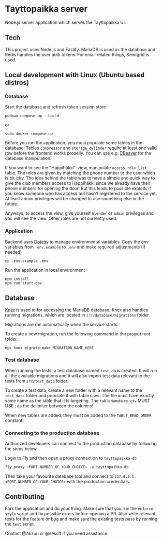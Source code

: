 # Tayttopaikka server

Node.js server application which serves the Tayttopaikka UI.

## Tech

This project uses Node.js and Fastify. MariaDB is used as the database and Redis handles the user auth tokens. For email related things, Sendgrid is used.

## Local development with Linux (Ubuntu based distros)

### Database

Start the database and refresh token session store

```
podman-compose up --build
```

or

```
sudo docker-compose up
```

Before you run the application, you must populate some tables in the database.
Tables `compressor` and `storage_cylinder` require at least one valid row before
the frontend works propelly. You can use e.g. [DBeaver](https://dbeaver.io/)
for the database manipulation.

If you want to see the "Happihäkki"-view, manipulate `access_role_list` table.
The roles are given by matching the phone number to the user which is bit icky.
The idea behind the table was to have a simple and quick way to give
the club members access to Happihäkki since we already have their phone numbers
for opening the door. But this leads to possible exploits if you know someone
who has access but hasn't registered to the service yet.
At least admin privileges will be changed to use something else in the future.

Anyways, to access the view, give yourself `blender` or `admin` privileges and you will see the view. Other roles are not currently used.

### Application

Backend uses [Dotenv](https://github.com/motdotla/dotenv) to manage environmental variables. Copy the env variables from `.env.example` to `.env` and make required adjustments (if needed)

```
cp .env.example .env
```

Run the application in local environment

```
npm install
npm run start-dev
```

## Database

[Knex](https://knexjs.org/) is used to for accessing the MariaDB database. Knex also handles running migrations, which are located in `src/database/migrations` folder.

Migrations are ran automatically when the service starts.

To create a new migration, run the following command in the project root folder.

```
npx knex migrate:make MIGRATION_NAME_HERE
```

### Test database

When running the tests, a test database named `test_db` is created. It will run all the available migrations and it will also import test data relevant to the tests from `src/test_data` folder.

To create a test data, create a new folder with a relevant name to the `test_data` folder and populate it with table csvs. The file must have exactly same name as the table that it is targeting.
The `tableNameHere.csv` MUST USE ; as the delimiter between the columns!

When new tables are added, they must be added to the `TABLE_READ_ORDER` constant!

### Connecting to the production database

Authorized developers can connect to the production database by following the steps below.

Login to Fly and then open a proxy connection to `tayttopaikka-db`

```bash
fly proxy <PORT_NUMBER_OF_YOUR_CHOICE> -a tayttopaikka-db
```

Then take your favourite database tool and connect to `127.0.0.1:<PORT_NUMBER_OF_YOUR_CHOICE>` with
the production credentials.

## Contributing

Fork the application and do your thing. Make sure that you run the `enforce-style` script and fix possible errors before opening a PR. Also write
relevant tests for the feature or bug and make sure the existing tests pass
by running the `test` script.

Contact @Akzuu or @ilesoft if you need assistance.
